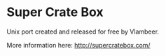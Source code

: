 # Super Crate Box

Unix port created and released for free by Vlambeer.

More information here:
http://supercratebox.com/
